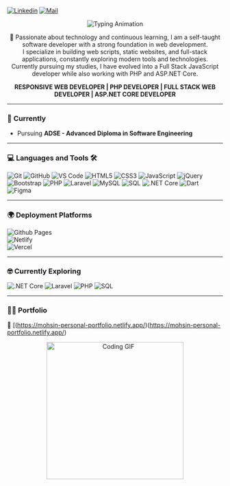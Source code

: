 [![Linkedin](https://img.shields.io/badge/LinkedIn-Muhammad%20Mohsin-blue?logo=Linkedin&logoColor=blue&labelColor=black)](https://www.linkedin.com/in/MuhammadMohsin-849aa832a/)
[![Mail](https://img.shields.io/badge/Mail-mohsin2304a@aptechgdn.net-blue?logo=Gmail&logoColor=blue&labelColor=black)](mailto:mohsin2304a@aptechgdn.net)

<!-- Typing Effect -->
<p align="center">
  <img src="https://readme-typing-svg.herokuapp.com?font=Fira+Code&size=30&pause=1000&color=58A6FF&center=true&vCenter=true&width=800&lines=Hi+There!+I'm+Muhammad+Mohsin;Passionate+Web+Developer;Learning+Advanced+Web+Development;Open+Source+Contributor+🚀" alt="Typing Animation">
</p>

<p align="center">
   🚀 Passionate about technology and continuous learning, I am a self-taught software developer with a strong foundation in web development.<br>
   I specialize in building web scripts, static websites, and full-stack applications, constantly exploring modern tools and technologies.<br>
   Currently pursuing my studies, I have evolved into a Full Stack JavaScript developer while also working with PHP and ASP.NET Core.<br>
</p>

<p align="center">
   <strong>RESPONSIVE WEB DEVELOPER | PHP DEVELOPER | FULL STACK WEB DEVELOPER | ASP.NET CORE DEVELOPER</strong>
</p>

---

### 🔭 **Currently**
- Pursuing **ADSE - Advanced Diploma in Software Engineering**

---

### 💻 **Languages and Tools** 🛠️

![Git](https://img.shields.io/badge/-Git-000000?style=flat&logo=git&logoColor=F05032)
![GitHub](https://img.shields.io/badge/-GitHub-000000?style=flat&logo=github)
![VS Code](https://img.shields.io/badge/-VSCode-000000?style=flat&logo=visual-studio-code&logoColor=007ACC)
![HTML5](https://img.shields.io/badge/-HTML5-000000?style=flat&logo=html5&logoColor=E34F26)
![CSS3](https://img.shields.io/badge/-CSS3-000000?style=flat&logo=css3&logoColor=1572B6) 
![JavaScript](https://img.shields.io/badge/-JavaScript-000000?style=flat&logo=javascript)
![jQuery](https://img.shields.io/badge/-jQuery-000000?style=flat&logo=jquery&logoColor=0769AD)
![Bootstrap](https://img.shields.io/badge/-Bootstrap-000000?style=flat&logo=bootstrap&logoColor=563D7C)
![PHP](https://img.shields.io/badge/-PHP-000000?style=flat&logo=php&logoColor=777BB4)
![Laravel](https://img.shields.io/badge/-Laravel-000000?style=flat&logo=laravel&logoColor=FF2D20)
![MySQL](https://img.shields.io/badge/-MySQL-000000?style=flat&logo=mysql)
![SQL](https://img.shields.io/badge/-SQL-000000?style=flat&logo=postgresql&logoColor=4169E1)
![.NET Core](https://img.shields.io/badge/-.NET%20Core-000000?style=flat&logo=.net&logoColor=512BD4)
![Dart](https://img.shields.io/badge/-Dart-000000?style=flat&logo=dart&logoColor=0175C2)
![Figma](https://img.shields.io/badge/-Figma-000000?style=flat&logo=figma&logoColor=F24E1E)

---

### 🌍 **Deployment Platforms**

![Github Pages](https://img.shields.io/badge/-Github%20Pages-000000?style=flat&logo=github-pages)  
![Netlify](https://img.shields.io/badge/-Netlify-000000?style=flat&logo=netlify&logoColor=00C7B7)  
![Vercel](https://img.shields.io/badge/-Vercel-000000?style=flat&logo=vercel)

---

### 🤓 **Currently Exploring**

![.NET Core](https://img.shields.io/badge/-.NET%20Core-000000?style=flat&logo=.net&logoColor=512BD4)
![Laravel](https://img.shields.io/badge/-Laravel-000000?style=flat&logo=laravel&logoColor=FF2D20)
![PHP](https://img.shields.io/badge/-PHP-000000?style=flat&logo=php&logoColor=777BB4)
![SQL](https://img.shields.io/badge/-SQL-000000?style=flat&logo=postgresql&logoColor=4169E1)

---

### 👨‍💻 **Portfolio**
🔗 [(https://mohsin-personal-portfolio.netlify.app/)(https://mohsin-personal-portfolio.netlify.app/)
<p align="center">
  <img alt="Coding GIF" width="320px" src="https://miro.medium.com/max/875/1*Urc28sbnORGOW5oyohQ06g.gif" />
</p>
